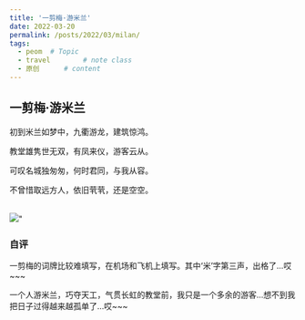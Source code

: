 ```yaml
---
title: '一剪梅·游米兰'
date: 2022-03-20
permalink: /posts/2022/03/milan/
tags:
  - peom  # Topic
  - travel        # note class
  - 原创      # content
---
```


## 一剪梅·游米兰

初到米兰如梦中，九衢游龙，建筑惊鸿。

教堂雄隽世无双，有凤来仪，游客云从。


可叹名城独匆匆，何时君同，与我从容。

不曾惜取远方人，依旧茕茕，还是空空。

<br/><img src='images/milan2022'>"

### 自评

一剪梅的词牌比较难填写，在机场和飞机上填写。其中‘米’字第三声，出格了...哎~~~

一个人游米兰，巧夺天工，气贯长虹的教堂前，我只是一个多余的游客...想不到我把日子过得越来越孤单了...哎~~~
